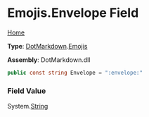 # Emojis\.Envelope Field

[Home](../../../README.md)

**Type**: [DotMarkdown](../../README.md)\.[Emojis](../README.md)

**Assembly**: DotMarkdown\.dll

```csharp
public const string Envelope = ":envelope:"
```

### Field Value

System\.[String](https://docs.microsoft.com/en-us/dotnet/api/system.string)